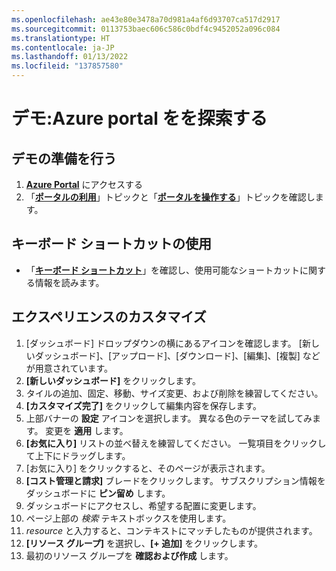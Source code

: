 ```yaml
---
ms.openlocfilehash: ae43e80e3478a70d981a4af6d93707ca517d2917
ms.sourcegitcommit: 0113753baec606c586c0bdf4c9452052a096c084
ms.translationtype: HT
ms.contentlocale: ja-JP
ms.lasthandoff: 01/13/2022
ms.locfileid: "137857580"
---
```

# <a name="demonstration-explore-the-azure-portal"></a>デモ:Azure portal をを探索する

## <a name="prepare-for-the-demo"></a>デモの準備を行う

1. [**Azure Portal**](https://portal.azure.com/#home) にアクセスする
1. 「[**ポータルの利用**](https://docs.microsoft.com/azure/azure-portal/azure-portal-overview#getting-around-the-portal)」トピックと「[**ポータルを操作する**](https://docs.microsoft.com/learn/modules/tour-azure-portal/3-navigate-the-portal)」トピックを確認します。

## <a name="using-keyboard-shortcuts"></a>キーボード ショートカットの使用

- 「[**キーボード ショートカット**](https://docs.microsoft.com/azure/azure-portal/azure-portal-keyboard-shortcuts#actions)」を確認し、使用可能なショートカットに関する情報を読みます。


## <a name="customize-your-experience"></a>エクスペリエンスのカスタマイズ

1. [ダッシュボード] ドロップダウンの横にあるアイコンを確認します。 [新しいダッシュボード]、[アップロード]、[ダウンロード]、[編集]、[複製] などが用意されています。 
1. **[新しいダッシュボード]** をクリックします。
1. タイルの追加、固定、移動、サイズ変更、および削除を練習してください。 
1. **[カスタマイズ完了]** をクリックして編集内容を保存します。
1. 上部バナーの **設定** アイコンを選択します。 異なる色のテーマを試してみます。 変更を **適用** します。
1. **[お気に入り]** リストの並べ替えを練習してください。 一覧項目をクリックして上下にドラッグします。
1. [お気に入り] をクリックすると、そのページが表示されます。 
1. **[コスト管理と請求]** ブレードをクリックします。 サブスクリプション情報をダッシュボードに **ピン留め** します。
1. ダッシュボードにアクセスし、希望する配置に変更します。 
1. ページ上部の *検索* テキストボックスを使用します。
1. *resource* と入力すると、コンテキストにマッチしたものが提供されます。
1. **[リソース グループ]** を選択し、**[+ 追加]** をクリックします。
1. 最初のリソース グループを **確認および作成** します。 